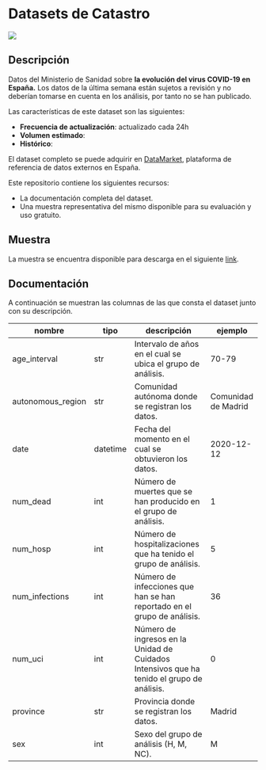 # Datasets de Catastro

<a href="https://datamarket.es">
  <img src="https://datamarket.es/media/banners/covid-19-banner.png">
</a>

## Descripción

Datos del Ministerio de Sanidad sobre __la evolución del virus COVID-19 en España.__ Los datos de la última semana están sujetos a revisión y no deberían tomarse en cuenta en los análisis, por tanto no se han publicado.

Las características de este dataset son las siguientes:

* __Frecuencia de actualización__: actualizado cada 24h
* __Volumen estimado__: 
* __Histórico__: 

El dataset completo se puede adquirir en [DataMarket](https://datamarket.es/#covid-19-dataset), plataforma de referencia de datos externos en España. 

Este repositorio contiene los siguientes recursos:

* La documentación completa del dataset.
* Una muestra representativa del mismo disponible para su evaluación y uso gratuito.

## Muestra

La muestra se encuentra disponible para descarga en el siguiente [link]().

## Documentación

A continuación se muestran las columnas de las que consta el dataset junto con su descripción.

| nombre | tipo | descripción | ejemplo |
|--------|------|-------------|---------|
| age_interval | str | Intervalo de años en el cual se ubica el grupo de análisis. | 70-79 |
| autonomous_region | str | Comunidad autónoma donde se registran los datos. | Comunidad de Madrid |
| date | datetime | Fecha del momento en el cual se obtuvieron los datos. | 2020-12-12 |
| num_dead | int | Número de muertes que se han producido en el grupo de análisis. | 1 |
| num_hosp | int | Número de hospitalizaciones que ha tenido el grupo de análisis. | 5 |
| num_infections | int | Número de infecciones que han se han reportado en el grupo de análisis. | 36 |
| num_uci | int | Número de ingresos en la Unidad de Cuidados Intensivos que ha tenido el grupo de análisis. | 0 |
| province | str | Provincia donde se registran los datos. | Madrid |
| sex | int | Sexo del grupo de análisis (H, M, NC). | M |

